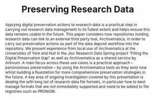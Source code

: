 ---
abstract: Applying digital preservation actions to research data is a practical step
  in carrying out research data management to its fullest extent and helps ensure
  this data remains usable in the future. This paper considers how repositories holding
  research data can link to an external third party tool, Archivematica, in order
  to carry out preservation actions as part of the data deposit workflow into the
  repository. We present experience from local use of Archivematica at the Universities
  of York and Hull in the Jisc Research Data Spring project “Filling the Digital Preservation
  Gap” as well as Archivematica as a shared service by Arkivum. A main focus across
  these use cases is a practical approach – parsimonious preservation – by using the
  Archivematica tools as they exist now whilst building a foundation for more comprehensive
  preservation strategies in the future. A key area of ongoing investigation covered
  by this presentation is dealing the with long tail of research data file formats,
  in particular how to best manage formats that are not immediately supported and
  need to be added to file registries such as PRONOM.
creators:
- Mitcham, Jenny
- Wilson, Simon
- Green, Richard
- Awre, Christopher
- Addis, Matthew
- Allinson, Julie
date: null
document_url: https://services.phaidra.univie.ac.at/api/object/o:503171/download
grand_parent: iPRES
institutions: []
keywords: []
landing_page_url: https://phaidra.univie.ac.at/o:503171
language: eng
layout: publication
license: CC BY-NC-SA 3.0 AT
notes_url: null
parent: iPRES 2016
publication_type: paper
size: 329947
slides_url: null
source_name: iPRES
title: Preserving Research Data
year: 2016
---